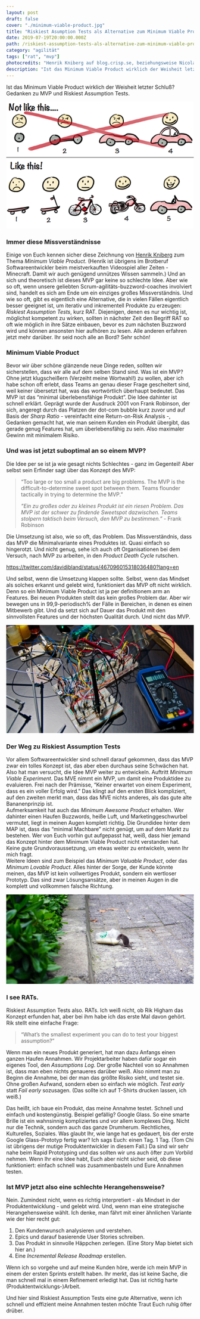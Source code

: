 ```yaml
---
layout: post
draft: false
cover: "./minimum-viable-product.jpg"
title: "Riskiest Asumption Tests als Alternative zum Minimum Viable Product"
date: 2019-07-19T20:00:00.000Z
path: /riskiest-assumption-tests-als-alternative-zum-minimum-viable-product
category: "agilität"
tags: ["rat", "mvp"]
photocredits: "Henrik Kniberg auf blog.crisp.se, beziehungsweise Nicolas Thomas und Mert Guller auf Unsplash"
description: "Ist das Minimum Viable Product wirklich der Weisheit letzter Schluß? Gedanken zu MVP und Riskiest Assumption Tests."
---
```


Ist das Minimum Viable Product wirklich der Weisheit letzter Schluß? Gedanken zu MVP und Riskiest Assumption Tests.

![Henrik Kniberg Minimum Viable Product](./minimum-viable-product.jpg)

### Immer diese Missverständnisse

Einige von Euch kennen sicher diese Zeichnung von [Henrik Kniberg](https://blog.crisp.se/2016/01/25/henrikkniberg/making-sense-of-mvp) zum Thema _Minimum Viable Product_. (Henrik ist übrigens im Brotberuf Softwareentwickler beim meistverkauften Videospiel aller Zeiten - Minecraft. Damit wir auch genügend unnützes Wissen sammeln.) Und an sich und theoretisch ist dieses MVP gar keine so schlechte Idee. Aber wie so oft, wenn unsere geliebten Scrum-agilitäts-buzzword-coaches involviert sind, handelt es sich am Ende um ein einziges großes Missverständnis. Und wie so oft, gibt es eigentlich eine Alternative, die in vielen Fällen eigentlich besser geeignet ist, um iterativ und inkrementell Produkte zu erzeugen: _Riskiest Assumption Tests_, kurz RAT. Diejenigen, denen es nur wichtig ist, möglichst kompetent zu wirken, sollten in nächster Zeit den Begriff RAT so oft wie möglich in ihre Sätze einbauen, bevor es zum nächsten Buzzword wird und können ansonsten hier aufhören zu lesen. Alle anderen erfahren jetzt mehr darüber. Ihr seid noch alle an Bord? Sehr schön!

### Minimum Viable Product

Bevor wir über schöne glänzende neue Dinge reden, sollten wir sicherstellen, dass wir alle auf dem selben Stand sind. Was ist ein MVP? Ohne jetzt klugscheißern (Verzeiht meine Wortwahl!) zu wollen, aber ich habe schon oft erlebt, dass Teams an genau dieser Frage gescheitert sind, weil keiner übersetzt hat, was das wortwörtlich überhaupt bedeutet. Das MVP ist das “minimal überlebensfähige Produkt”. Die Idee dahinter ist schnell erklärt. Geprägt wurde der Ausdruck 2001 von Frank Robinson, der sich, angeregt durch das Platzen der dot-com bubble kurz zuvor und auf Basis der _Sharp Ratio_ - vereinfacht eine Return-on-Risk Analysis -, Gedanken gemacht hat, wie man seinem Kunden ein Produkt übergibt, das gerade genug Features hat, um überlebensfähig zu sein. Also maximaler Gewinn mit minimalem Risiko.

### Und was ist jetzt suboptimal an so einem MVP?

Die Idee per se ist ja wie gesagt nichts Schlechtes - ganz im Gegenteil! Aber selbst sein Erfinder sagt über das Konzept des MVP:

> “Too large or too small a product are big problems. The MVP is the difficult-to-determine sweet spot between them. Teams flounder tactically in trying to determine the MVP.”  
>   
> _”Ein zu großes oder zu kleines Produkt ist ein riesen Problem. Das MVP ist der schwer zu findende Sweetspot dazwischen. Teams stolpern taktisch beim Versuch, den MVP zu bestimmen.”_ - Frank Robinson

Die Umsetzung ist also, wie so oft, das Problem. Das Missverständnis, dass das MVP die Minimalvariante eines Produktes ist. Quasi einfach so hingerotzt. Und nicht genug, sehe ich auch oft Organisationen bei dem Versuch, nach MVP zu arbeiten, in den _Product Death Cycle_ rutschen.

https://twitter.com/davidjbland/status/467096015318036480?lang=en

Und selbst, wenn die Umsetzung klappen sollte. Selbst, wenn das Mindset als solches erkannt und gelebt wird, funktioniert das MVP oft nicht wirklich. Denn so ein Minimum Viable Product ist ja per definitionem arm an Features. Bei neuen Produkten stellt das kein großes Problem dar. Aber wir bewegen uns in 99,9-periodisch% der Fälle in Bereichen, in denen es einen Mitbewerb gibt. Und da setzt sich auf Dauer das Produkt mit den sinnvollsten Features und der höchsten Qualität durch. Und nicht das MVP.

![Test fast](./test-fast.jpg)

### Der Weg zu Riskiest Assumption Tests

Vor allem Softwareentwickler sind schnell darauf gekommen, dass das MVP zwar ein tolles Konzept ist, das aber eben durchaus seine Schwächen hat. Also hat man versucht, die Idee MVP weiter zu entwickeln. Auftritt _Minimum Viable Experiment_. Das MVE nimmt ein MVP, um damit eine Produktidee zu evaluieren. Frei nach der Prämisse, “Keiner erwartet von einem Experiment, dass es ein voller Erfolg wird.” Das klingt auf den ersten Blick kompliziert, auf den zweiten merkt man, dass das MVE nichts anderes, als das gute alte Bananenprinzip ist.  
Aufmerksamkeit hat auch das _Minimum Awesome Product_ erhalten. Wer dahinter einen Haufen Buzzwords, heiße Luft, und Marketinggeschwurbel vermutet, liegt in meinen Augen komplett richtig. Die Grundidee hinter dem MAP ist, dass das “minimal Machbare” nicht genügt, um auf dem Markt zu bestehen. Wer von Euch vorhin gut aufgepasst hat, weiß, dass hier jemand das Konzept hinter dem Minimum Viable Product nicht verstanden hat. Keine gute Grundvoraussetzung, um etwas weiter zu entwickeln, wenn Ihr mich fragt.  
Weitere Ideen sind zum Beispiel das _Minimum Valuable Product_, oder das _Minimum Lovable Product_. Alles hinter der Sorge, der Kunde könnte meinen, das MVP ist kein vollwertiges Produkt, sondern ein wertloser Prototyp. Das sind zwar Lösungsansätze, aber in meinen Augen in die komplett und vollkommen falsche Richtung.

![RAT Riskiest Assumption Test](./rat-riskiest-assumption-test.jpg)

### I see RATs.

Riskiest Assumption Tests also. RATs. Ich weiß nicht, ob Rik Higham das Konzept erfunden hat, aber bei ihm habe ich das erste Mal davon gehört. Rik stellt eine einfache Frage:

> “What’s the smallest experiment you can do to test your biggest assumption?”

Wenn man ein neues Produkt generiert, hat man dazu Anfangs einen ganzen Haufen Annahmen. Wir Projektarbeiter haben dafür sogar ein eigenes Tool, den _Assumptions Log_. Der große Nachteil von so Annahmen ist, dass man eben nichts genaueres darüber weiß. Also nimmt man zu Beginn die Annahme, bei der man das größte Risiko sieht, und testet sie. Ohne großen Aufwand, sondern eben so einfach wie möglich. _Test early_ statt _Fail early_ sozusagen. (Das sollte ich auf T-Shirts drucken lassen, ich weiß.)

Das heißt, ich baue ein Produkt, das meine Annahme testet. Schnell und einfach und kostengünstig. Beispiel gefällig? Google Glass. So eine smarte Brille ist ein wahnsinnig kompliziertes und vor allem komplexes Ding. Nicht nur die Technik, sondern auch das ganze Drumherum. Rechtliches, Kulturelles, Soziales. Was glaubt Ihr, wie lange hat es gedauert, bis der erste Google Glass-Prototyp fertig war? Ich sags Euch: einen Tag. 1 Tag. (Tom Chi ist übrigens der mutige Produktentwickler in diesem Fall.) Da sind wir sehr nahe beim Rapid Prototyping und das sollten wir uns auch öfter zum Vorbild nehmen. Wenn Ihr eine Idee habt, Euch aber nicht sicher seid, ob diese funktioniert: einfach schnell was zusammenbasteln und Eure Annahmen testen.

### Ist MVP jetzt also eine schlechte Herangehensweise?

Nein. Zumindest nicht, wenn es richtig interpretiert - als Mindset in der Produktentwicklung - und gelebt wird. Und, wenn man eine strategische Herangehensweise wählt. Ich denke, man fährt mit einer ähnlichen Variante wie der hier recht gut:

1. Den Kundenwunsch analysieren und verstehen.
2. Epics und darauf basierende User Stories schreiben.
3. Das Produkt in sinnvolle Häppchen zerlegen. (Eine Story Map bietet sich hier an.)
4. Eine _Incremental Release Roadmap_ erstellen.

Wenn ich so vorgehe und auf meine Kunden höre, werde ich mein MVP in einem der ersten Sprints erstellt haben. Ihr merkt, das ist keine Sache, die man schnell mal in einem Refinement erledigt hat. Das ist richtig harte (Produktentwicklungs-)Arbeit.

Und hier sind Riskiest Assumption Tests eine gute Alternative, wenn ich schnell und effizient meine Annahmen testen möchte Traut Euch ruhig öfter drüber.
